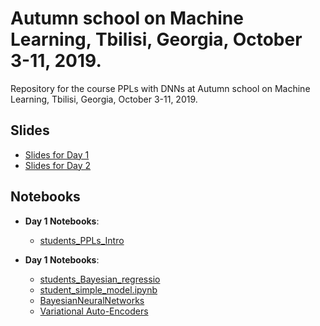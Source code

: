 # Autumn school on Machine Learning, Tbilisi, Georgia, October 3-11, 2019.
Repository for the course PPLs with DNNs at Autumn school on Machine Learning, Tbilisi, Georgia, October 3-11, 2019.


## Slides

* [Slides for Day 1](https://github.com/PGM-Lab/ASML-Tbilisi/raw/master/Day1/slides-Day1.pdf)
* [Slides for Day 2](https://github.com/PGM-Lab/ASML-Tbilisi/raw/master/Day2/slides-Day2.pdf)

## Notebooks
* **Day 1 Notebooks**:
  - [students_PPLs_Intro](https://colab.research.google.com/github/PGM-Lab/ASML-Tbilisi/blob/master/Day1/students_PPLs_Intro.ipynb)

* **Day 1 Notebooks**:
  - [students_Bayesian_regressio]()
  - [student_simple_model.ipynb]()
  - [BayesianNeuralNetworks]()
  - [Variational Auto-Encoders]()

